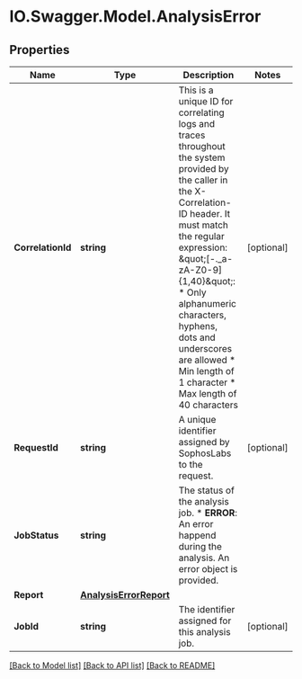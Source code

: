 # IO.Swagger.Model.AnalysisError
## Properties

Name | Type | Description | Notes
------------ | ------------- | ------------- | -------------
**CorrelationId** | **string** | This is a unique ID for correlating logs and traces throughout the system provided by the caller in the X-Correlation-ID header.  It must match the regular expression: \&quot;[-._a-zA-Z0-9]{1,40}\&quot;:   * Only alphanumeric characters, hyphens, dots and underscores are allowed  * Min length of 1 character  * Max length of 40 characters  | [optional] 
**RequestId** | **string** | A unique identifier assigned by SophosLabs to the request.  | [optional] 
**JobStatus** | **string** | The status of the analysis job.    * **ERROR**: An error happend during the analysis. An error object is provided.  | 
**Report** | [**AnalysisErrorReport**](AnalysisErrorReport.md) |  | 
**JobId** | **string** | The identifier assigned for this analysis job.  | [optional] 

[[Back to Model list]](../README.md#documentation-for-models) [[Back to API list]](../README.md#documentation-for-api-endpoints) [[Back to README]](../README.md)

